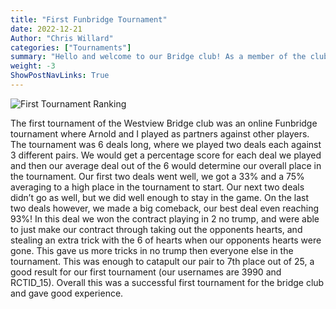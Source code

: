 ```yaml
---
title: "First Funbridge Tournament"
date: 2022-12-21
Author: "Chris Willard"
categories: ["Tournaments"]
summary: "Hello and welcome to our Bridge club! As a member of the club, I have to say that playing Bridge is an absolute blast. It's a game that's fun, challenging, and rewarding, and there's always something new to learn and enjoy."
weight: -3
ShowPostNavLinks: True
---
```

![First Tournament Ranking](/uploads/rs2-first-tournament-result.jpg)

The first tournament of the Westview Bridge club was an online Funbridge tournament where Arnold and I played as partners against other players. The tournament was 6 deals long, where we played two deals each against 3 different pairs. We would get a percentage score for each deal we played and then our average deal out of the 6 would determine our overall place in the tournament. Our first two deals went well, we got a 33% and a 75% averaging to a high place in the tournament to start. Our next two deals didn’t go as well, but we did well enough to stay in the game. On the last two deals however, we made a big comeback, our best deal even reaching 93%! In this deal we won the contract playing in 2 no trump, and were able to just make our contract through taking out the opponents hearts, and stealing an extra trick with the 6 of hearts when our opponents hearts were gone. This gave us more tricks in no trump then everyone else in the tournament. This was enough to catapult our pair to 7th place out of 25, a good result for our first tournament (our usernames are 3990 and RCTID_15). Overall this was a successful first tournament for the bridge club and gave good experience.
